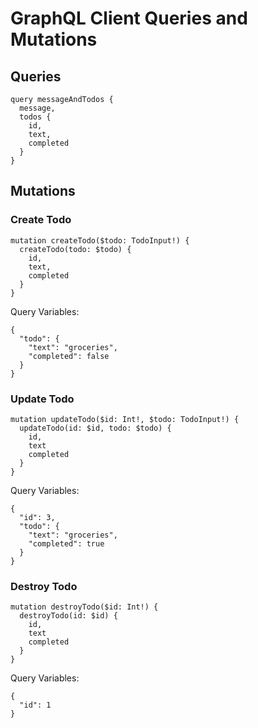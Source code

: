 # GraphQL Client Queries and Mutations

## Queries

```
query messageAndTodos {
  message,
  todos {
    id,
    text,
    completed
  }
}
```

## Mutations

### Create Todo

```
mutation createTodo($todo: TodoInput!) {
  createTodo(todo: $todo) {
    id,
    text,
    completed
  }
}
```

Query Variables:

```
{
  "todo": {
    "text": "groceries",
    "completed": false
  }
}
```

### Update Todo

```
mutation updateTodo($id: Int!, $todo: TodoInput!) {
  updateTodo(id: $id, todo: $todo) {
    id,
    text
    completed
  }
}
```

Query Variables:

```
{
  "id": 3,
  "todo": {
    "text": "groceries",
    "completed": true
  }
}
```

### Destroy Todo

```
mutation destroyTodo($id: Int!) {
  destroyTodo(id: $id) {
    id,
    text
    completed
  }
}
```

Query Variables:

```
{
  "id": 1
}
```